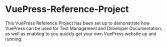 # VuePress-Reference-Project
This VuePress Reference Project has been set up to demonstrate how VuePress can be used for Test Management and Developer Documentation, as well as enabling to you quickly get your own VuePress website up and running.

